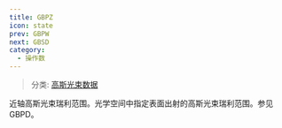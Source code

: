 ```yaml
---
title: GBPZ
icon: state
prev: GBPW
next: GBSD
category:
  - 操作数
---
```


> 分类: [高斯光束数据](/hb/operands/135/893/  "Zemax 操作数 高斯光束数据")

近轴高斯光束瑞利范围。光学空间中指定表面出射的高斯光束瑞利范围。参见GBPD。
